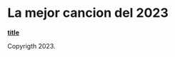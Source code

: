 # La mejor cancion del 2023

**[title](https://www.youtube.com/watch?v=a-utnfedCDE)**

Copyrigth 2023.

